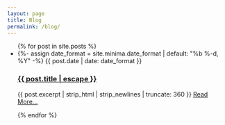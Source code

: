 ```yaml
---
layout: page
title: Blog
permalink: /blog/
---
```


<div class="custom-post">
  <ul>
  {% for post in site.posts %}
    <li>
    <div class="title">
      <div class="heading">
        {%- assign date_format = site.minima.date_format | default: "%b %-d, %Y" -%}
        <span class="post-meta">{{ post.date | date: date_format }}</span>
        <h3>
          <a class="post-link" href="{{ post.url | relative_url }}">
            {{ post.title | escape }}
          </a>
        </h3>
      </div>
      </div>
      <p>
      {{ post.excerpt | strip_html | strip_newlines | truncate: 360 }}
      <a href="{{ post.url | relative_url }}">Read More...</a>
      </p>
    </li>
  {% endfor %}
  </ul>
</div>